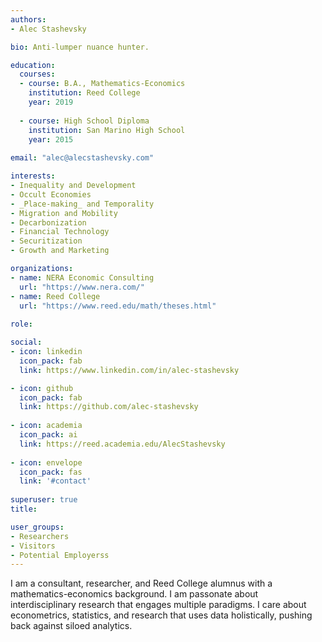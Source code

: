 ```yaml
---
authors:
- Alec Stashevsky

bio: Anti-lumper nuance hunter.

education:
  courses:
  - course: B.A., Mathematics-Economics
    institution: Reed College
    year: 2019
  
  - course: High School Diploma
    institution: San Marino High School
    year: 2015
    
email: "alec@alecstashevsky.com"

interests:
- Inequality and Development
- Occult Economies
- _Place-making_ and Temporality
- Migration and Mobility
- Decarbonization
- Financial Technology
- Securitization
- Growth and Marketing

organizations:
- name: NERA Economic Consulting
  url: "https://www.nera.com/"
- name: Reed College
  url: "https://www.reed.edu/math/theses.html"
  
role:

social:
- icon: linkedin
  icon_pack: fab
  link: https://www.linkedin.com/in/alec-stashevsky

- icon: github
  icon_pack: fab
  link: https://github.com/alec-stashevsky
  
- icon: academia
  icon_pack: ai
  link: https://reed.academia.edu/AlecStashevsky
  
- icon: envelope
  icon_pack: fas
  link: '#contact'
  
superuser: true
title:

user_groups:
- Researchers
- Visitors
- Potential Employerss
---
```


I am a consultant, researcher, and Reed College alumnus with a mathematics-economics background. I am passonate about interdisciplinary research that engages multiple paradigms. I care about econometrics, statistics, and research that uses data holistically, pushing back against siloed analytics.